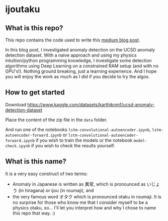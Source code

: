 # ijoutaku

## What is this repo?
This repo contains the code used to write this [medium blog post](https://quantitative-modelling-for-fun.medium.com/a-physicists-view-on-ai-i-the-case-of-anomaly-detection-in-computer-vision-cffc3a8e5238).

In this blog post, I investigated anomaly detection on the UCSD anomaly detection dataset. With a naive approach and using my physics intuition/python programming knowledge, I investigate some detection algorithms using Deep Learning on a constrained RAM setup (and with no GPU's!). Nothing ground breaking, just a learning experience. And I hope you will enjoy the work as much as I did if you decide to try the algos.

## How to get started
Download https://www.kaggle.com/datasets/karthiknm1/ucsd-anomaly-detection-dataset

Place the content of the zip file in the `data` folder.

And run one of the notebooks `lstm-convolutional-autoencoder.ipynb`, `lstm-autoencoder-forward.ipynb` or `lstm-convolutional-autoencoder-forward.ipynb` if you wish to train the models or the notebook `model-check.ipynb` if you wish to check the results yourself.

## What is this name?
It is a very easy construct of two terms:
- Anomaly in Japanese is written as 異常, which is pronounced as いじょう (in hiragana) or ijou (in roumaji), and
- the very famous word オタク which is pronounced otaku in roumaji.
It is no surprise for those who know me that I consider myself to be a physics otaku, so... I'll let you interpret how and why I chose to name this repo that way. :)
